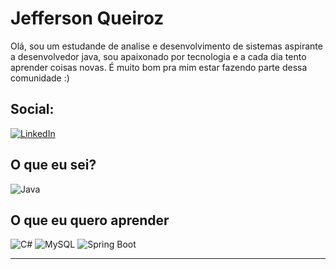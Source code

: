 # Jefferson Queiroz 
Olá, sou um estudande de analise e desenvolvimento de sistemas aspirante a desenvolvedor java, sou apaixonado por tecnologia e a cada dia tento aprender coisas novas. É muito bom pra mim estar fazendo parte dessa comunidade :)

## Social:

[![LinkedIn](https://img.shields.io/badge/LinkedIn-000?style=for-the-badge&logo=linkedin&logoColor=0E76A8)](https://www.linkedin.com/in/jefferson-queiroz-43419323a/)

## O que eu sei?




![Java](https://img.shields.io/badge/Java-000?style=for-the-badge&logo=java) 

## O que eu quero aprender
![C#](https://img.shields.io/badge/C%23-000?style=for-the-badge&logo=c-sharp&logoColor=823085)
![MySQL](https://img.shields.io/badge/MySQL-4479A1?style=for-the-badge&logo=mysql&logoColor=white)
![Spring Boot](https://img.shields.io/badge/Spring_Boot-6DB33F?style=for-the-badge&logo=spring-boot)
___
